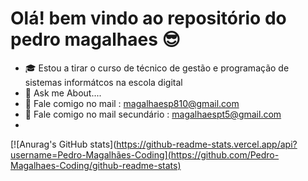 # Olá! bem vindo ao repositório do pedro magalhaes 😎

- 🎓 Estou a tirar o curso de técnico de gestão e programação de sistemas informátcos na escola digital
- 💬  Ask me About....
- 📧 Fale comigo no mail : magalhaesp810@gmail.com
- 📧 Fale comigo no mail secundário : magalhaespt5@gmail.com
-
[![Anurag's GitHub stats](https://github-readme-stats.vercel.app/api?username=Pedro-Magalhães-Coding](https://github.com/Pedro-Magalhaes-Coding/github-readme-stats)
